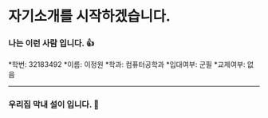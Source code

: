 # 자기소개를 시작하겠습니다.

### 나는 이런 사람 입니다. 👍
*학번: 32183492
*이름: 이정원
*학과: 컴퓨터공학과
*입대여부: 군필
*교제여부: 없음

***

### 우리집 막내 설이 입니다. 💖
